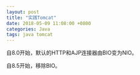 ```yaml
---
layout: post
title: "实践Tomcat"
date: 2018-05-09 11:08:00 +0800
categories: Java
tags: java tomcat
---
```




自8.0开始，默认的HTTP和AJP连接器由BIO变为NIO。

自8.5开始，移除BIO。